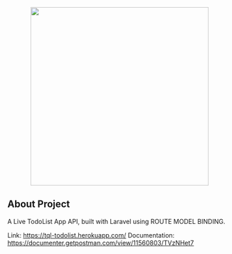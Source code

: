 <p align="center"><a href="https://laravel.com" target="_blank"><img src="https://raw.githubusercontent.com/laravel/art/master/logo-lockup/5%20SVG/2%20CMYK/1%20Full%20Color/laravel-logolockup-cmyk-red.svg" width="400"></a></p>



## About Project

A Live TodoList App API, built with Laravel using ROUTE MODEL BINDING.

Link: https://tql-todolist.herokuapp.com/
Documentation: https://documenter.getpostman.com/view/11560803/TVzNHet7
